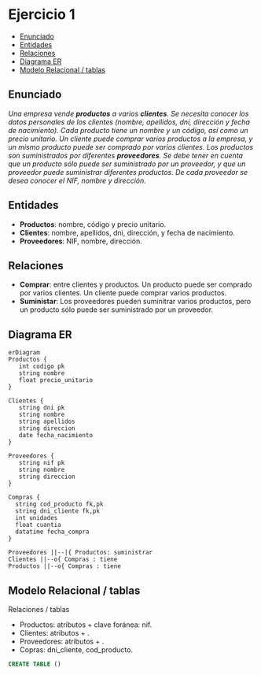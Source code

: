 # Ejercicio 1

<!-- toc -->

- [Enunciado](#enunciado)
- [Entidades](#entidades)
- [Relaciones](#relaciones)
- [Diagrama ER](#diagrama-er)
- [Modelo Relacional / tablas](#modelo-relacional--tablas)

<!-- tocstop -->

## Enunciado

_Una empresa vende **productos** a varios **clientes**. Se necesita conocer los datos personales de los clientes (nombre, apellidos, dni, dirección y fecha de nacimiento). Cada producto tiene un nombre y un código, así como un precio unitario. Un cliente puede comprar varios productos a la empresa, y un mismo producto puede ser comprado por varios clientes. Los productos son suministrados por diferentes **proveedores**. Se debe tener en cuenta que un producto sólo puede ser suministrado por un proveedor, y que un proveedor puede suministrar diferentes productos. De cada proveedor se desea conocer eI NIF, nombre y dirección._

## Entidades

- **Productos**: nombre, código y precio unitario.
- **Clientes**: nombre, apellidos, dni, dirección, y fecha de nacimiento.
- **Proveedores**: NIF, nombre, dirección.

## Relaciones

- **Comprar**: entre clientes y productos. Un producto puede ser comprado por varios clientes. Un cliente puede comprar varios productos.
- **Suministar**: Los proveedores pueden suminitrar varios productos, pero un producto sólo puede ser suministrado por un proveedor.

## Diagrama ER

```mermaid
erDiagram
Productos {
   int codigo pk
   string nombre
   float precio_unitario
}

Clientes {
   string dni pk
   string nombre
   string apellidos
   string direccion
   date fecha_nacimiento
}

Proveedores {
   string nif pk
   string nombre
   string direccion
}

Compras {
  string cod_producto fk,pk
  string dni_cliente fk,pk
  int unidades
  float cuantia
  datatime fecha_compra
}

Proveedores ||--|{ Productos: suministrar
Clientes ||--o{ Compras : tiene
Productos ||--o{ Compras : tiene
```

## Modelo Relacional / tablas

Relaciones / tablas

- Productos: atributos + clave foránea: nif.
- Clientes: atributos + .
- Proveedores: atributos + .
- Copras: dni_cliente, cod_producto.

```sql
CREATE TABLE ()
```
